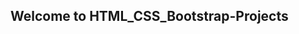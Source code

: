 ## Welcome to HTML_CSS_Bootstrap-Projects
<p align-item="center >
<img src="https://www.microtechits.com/images/courses/HTML-CSS-BOOTSTRAP-course-training-kolkata/HTML-CSS-BOOTSTRAP-course.png"
</p>
